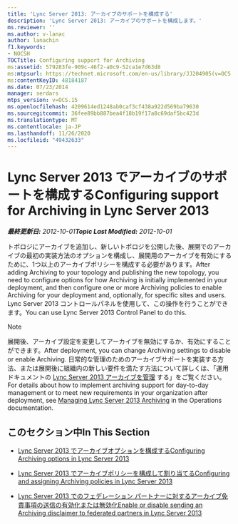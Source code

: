 ```yaml
---
title: 'Lync Server 2013: アーカイブのサポートを構成する'
description: 'Lync Server 2013: アーカイブのサポートを構成します。'
ms.reviewer: ''
ms.author: v-lanac
author: lanachin
f1.keywords:
- NOCSH
TOCTitle: Configuring support for Archiving
ms:assetid: 579283fe-909c-46f2-a0c9-52ca1e7d63d8
ms:mtpsurl: https://technet.microsoft.com/en-us/library/JJ204905(v=OCS.15)
ms:contentKeyID: 48184187
ms.date: 07/23/2014
manager: serdars
mtps_version: v=OCS.15
ms.openlocfilehash: 4209614ed1248ab0caf3cf438a922d569ba79630
ms.sourcegitcommit: 36fee89bb887bea4f18b19f17a8c69daf5bc423d
ms.translationtype: MT
ms.contentlocale: ja-JP
ms.lasthandoff: 11/26/2020
ms.locfileid: "49432633"
---
```

# <a name="configuring-support-for-archiving-in-lync-server-2013"></a><span data-ttu-id="5c324-103">Lync Server 2013 でアーカイブのサポートを構成する</span><span class="sxs-lookup"><span data-stu-id="5c324-103">Configuring support for Archiving in Lync Server 2013</span></span>

<div data-xmlns="http://www.w3.org/1999/xhtml">

<div class="topic" data-xmlns="http://www.w3.org/1999/xhtml" data-msxsl="urn:schemas-microsoft-com:xslt" data-cs="https://msdn.microsoft.com/">

<div data-asp="https://msdn2.microsoft.com/asp">



</div>

<div id="mainSection">

<div id="mainBody"><span data-ttu-id="5c324-104">

<span> </span></span><span class="sxs-lookup"><span data-stu-id="5c324-104">

<span> </span></span></span>

<span data-ttu-id="5c324-105">_**最終更新日:** 2012-10-01_</span><span class="sxs-lookup"><span data-stu-id="5c324-105">_**Topic Last Modified:** 2012-10-01_</span></span>

<span data-ttu-id="5c324-106">トポロジにアーカイブを追加し、新しいトポロジを公開した後、展開でのアーカイブの最初の実装方法のオプションを構成し、展開用のアーカイブを有効にするために、1つ以上のアーカイブポリシーを構成する必要があります。</span><span class="sxs-lookup"><span data-stu-id="5c324-106">After adding Archiving to your topology and publishing the new topology, you need to configure options for how Archiving is initially implemented in your deployment, and then configure one or more Archiving policies to enable Archiving for your deployment and, optionally, for specific sites and users.</span></span> <span data-ttu-id="5c324-107">Lync Server 2013 コントロールパネルを使用して、この操作を行うことができます。</span><span class="sxs-lookup"><span data-stu-id="5c324-107">You can use Lync Server 2013 Control Panel to do this.</span></span>

<div>


> [!NOTE]  
> <span data-ttu-id="5c324-108">展開後、アーカイブ設定を変更してアーカイブを無効にするか、有効にすることができます。</span><span class="sxs-lookup"><span data-stu-id="5c324-108">After deployment, you can change Archiving settings to disable or enable Archiving.</span></span> <span data-ttu-id="5c324-109">日常的な管理のためのアーカイブサポートを実装する方法、または展開後に組織内の新しい要件を満たす方法について詳しくは、「運用ドキュメントの <A href="lync-server-2013-managing-archiving.md">Lync Server 2013 アーカイブを管理</A> する」をご覧ください。</span><span class="sxs-lookup"><span data-stu-id="5c324-109">For details about how to implement archiving support for day-to-day management or to meet new requirements in your organization after deployment, see <A href="lync-server-2013-managing-archiving.md">Managing Lync Server 2013 Archiving</A> in the Operations documentation.</span></span>



</div>

<div>

## <a name="in-this-section"></a><span data-ttu-id="5c324-110">このセクション中</span><span class="sxs-lookup"><span data-stu-id="5c324-110">In This Section</span></span>

  - [<span data-ttu-id="5c324-111">Lync Server 2013 でアーカイブオプションを構成する</span><span class="sxs-lookup"><span data-stu-id="5c324-111">Configuring Archiving options in Lync Server 2013</span></span>](lync-server-2013-configuring-archiving-options.md)

  - [<span data-ttu-id="5c324-112">Lync Server 2013 でアーカイブポリシーを構成して割り当てる</span><span class="sxs-lookup"><span data-stu-id="5c324-112">Configuring and assigning Archiving policies in Lync Server 2013</span></span>](lync-server-2013-configuring-and-assigning-archiving-policies.md)

  - [<span data-ttu-id="5c324-113">Lync Server 2013 でのフェデレーション パートナーに対するアーカイブ免責事項の送信の有効化または無効化</span><span class="sxs-lookup"><span data-stu-id="5c324-113">Enable or disable sending an Archiving disclaimer to federated partners in Lync Server 2013</span></span>](lync-server-2013-enable-or-disable-sending-an-archiving-disclaimer-to-federated-partners.md)

<span data-ttu-id="5c324-114"></div>

</div>

<span> </span>

</div>

</div>

</span><span class="sxs-lookup"><span data-stu-id="5c324-114"></div>

</div>

<span> </span>

</div>

</div>

</span></span></div>

